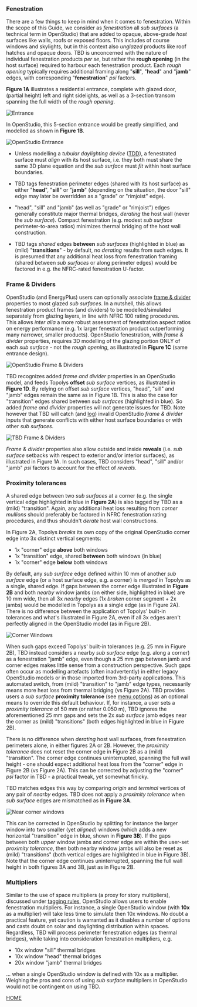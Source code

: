 ### Fenestration

There are a few things to keep in mind when it comes to fenestration. Within the scope of this Guide, we consider as _fenestration_ all _sub surfaces_ (a technical term in OpenStudio) that are added to opaque, above-grade _host_ surfaces like walls, roofs or exposed floors. This includes of course windows and skylights, but in this context also _unglazed_ products like roof hatches and opaque doors. TBD is unconcerned with the nature of individual fenestration products _per se_, but rather the __rough opening__ (in the host surface) required to harbour each fenestration product. Each _rough opening_ typically requires additional framing along "__sill__", "__head__" and "__jamb__" edges, with corresponding "__fenestration__" _psi_ factors.

__Figure 1A__ illustrates a residential entrance, complete with glazed door, (partial height) left and right sidelights, as well as a 3-section transom spanning the full width of the _rough opening_.

![Entrance](../assets/images/entrance.png "Entrance")  

In OpenStudio, this 5-section entrance would be greatly simplified, and modelled as shown in __Figure 1B__.

![OpenStudio Entrance](../assets/images/os_entrance.png "OpenStudio Entrance")  

- Unless modelling a _tubular daylighting device_ ([TDD](https://bigladdersoftware.com/epx/docs/22-2/input-output-reference/group-daylighting.html#daylightingdevicetubular "Tubular Daylighting Device")), a fenestrated surface must _align_ with its host surface, i.e. they both must share the same 3D plane equation and the _sub surface_ must _fit_ within host surface boundaries.

- TBD tags fenestration perimeter edges (shared with its host surface) as either "__head__", "__sill__" or "__jamb__" (depending on the situation, the door "sill" edge may later be overridden as a "grade" or "rimjoist" edge).

- "head", "sill" and "jamb" (as well as "grade" or "rimjoist") edges generally constitute major thermal bridges, _derating_ the host wall (never the _sub surface_). Compact fenestration (e.g. modest _sub surface_ perimeter-to-area ratios) minimizes thermal bridging of the host wall construction.

- TBD tags _shared_ edges __between__ _sub surfaces_ (highlighted in blue) as (mild) "__transitions__" - by default, no _derating_ results from such edges. It is presumed that any additional heat loss from fenestration framing (shared between _sub surfaces_ or along perimeter edges) would be factored in e.g. the NFRC-rated fenestration U-factor.

### Frame & Dividers

OpenStudio (and EnergyPlus) users can optionally associate [frame & divider](https://bigladdersoftware.com/epx/docs/22-2/input-output-reference/group-thermal-zone-description-geometry.html#windowpropertyframeanddivider "OpenStudio Frame and Dividers") properties to most glazed _sub surfaces_. In a nutshell, this allows fenestration product frames (and dividers) to be modelled/simulated separately from glazing layers, in line with NFRC 100 rating procedures. This allows _inter alia_ a more robust assessment of fenestration aspect ratios on energy performance (e.g. 1x larger fenestration product outperforming many narrower, smaller products). OpenStudio fenestration, with _frame & divider_ properties, requires 3D modelling of the glazing portion ONLY of each _sub surface_ - not the _rough opening_, as illustrated in __Figure 1C__ (same entrance design).

![OpenStudio Frame & Dividers](../assets/images/FD.png "OpenStudio Frame & Dividers")

TBD recognizes added _frame and divider_ properties in an OpenStudio model, and feeds Topolys __offset__ _sub surface_ vertices, as illustrated in __Figure 1D__. By relying on offset _sub surface_ vertices, "head", "sill" and "jamb" edges remain the same as in Figure 1B. This is also the case for "transition" edges shared between _sub surfaces_ (highlighted in blue). So added _frame and divider_ properties will not generate issues for TBD. Note however that TBD will catch (and [log](./reports.html "What TBD reports back")) invalid OpenStudio _frame & divider_ inputs that generate conflicts with either host surface boundaries or with other _sub surfaces_.

![TBD Frame & Dividers](../assets/images/FD2.png "TBD Frame & Dividers")

_Frame & divider_ properties also allow outside and inside __reveals__ (i.e. _sub surface_ setbacks with respect to exterior and/or interior surfaces), as illustrated in Figure 1A. In such cases, TBD considers "head", "sill" and/or "jamb" _psi_ factors to account for the effect of _reveals_.

### Proximity tolerances

A shared edge between two _sub surfaces_ at a corner (e.g. the single vertical edge highlighted in blue in __Figure 2A__) is also tagged by TBD as a (mild) "transition". Again, any additional heat loss resulting from _corner mullions_ should preferably be factored in NFRC fenestration rating procedures, and thus shouldn't _derate_ host wall constructions.  

In Figure 2A, Topolys _breaks_ its own copy of the original OpenStudio corner edge into 3x distinct vertical segments:  

- 1x "corner" edge __above__ both windows
- 1x "transition" edge, shared __between__ both windows (in blue)
- 1x "corner" edge __below__ both windows  

By default, any _sub surface_ edge defined within 10 mm of another _sub surface_ edge (or a host surface edge, e.g. a corner) is _merged_ in Topolys as a single, shared edge. If gaps between the corner edge illustrated in __Figure 2B__ and both _nearby_ window jambs (on either side, highlighted in blue) are 10 mm wide, then all 3x _nearby_ edges (1x _broken_ corner segment + 2x jambs) would be modelled in Topolys as a single edge (as in Figure 2A). There is no difference between the application of Topolys' built-in tolerances and what's illustrated in Figure 2A, even if all 3x edges aren't perfectly aligned in the OpenStudio model (as in Figure 2B).

![Corner Windows](../assets/images/corner1.png "Corner Windows")

When such gaps exceed Topolys' built-in tolerances (e.g. 25 mm in Figure 2B), TBD instead considers a nearby _sub surface_ edge (e.g. along a corner) as a fenestration "jamb" edge, even though a 25 mm gap between jamb and corner edges makes little sense from a construction perspective. Such gaps often occur as modelling artefacts (often inadvertently) in either legacy OpenStudio models or in those imported from 3rd-party applications. This automated switch, from (mild) "transition" to "jamb" edge types, necessarily means more heat loss from thermal bridging (vs Figure 2A). TBD provides users a _sub surface_ __proximity tolerance__ (see [menu options](./settings.html "TBD settings")) as an optional means to override this default behaviour. If, for instance, a user sets a _proximity tolerance_ of 50 mm (or rather 0.050 m), TBD ignores the aforementioned 25 mm gaps and sets the 2x _sub surface_ jamb edges near the corner as (mild) "transitions" (both edges highlighted in blue in Figure 2B).

There is no difference when _derating_ host wall surfaces, from fenestration perimeters alone, in either figures 2A or 2B. However, the _proximity tolerance_ does not reset the corner edge in Figure 2B as a (mild) "transition". The corner edge continues uninterrupted, spanning the full wall height - one should expect additional heat loss from the "corner" edge in Figure 2B (vs Figure 2A). This can be corrected by adjusting the "corner" _psi_ factor in TBD - a practical tweak, yet somewhat finicky.

TBD matches edges this way by comparing _origin_ and _terminal_ vertices of any pair of _nearby_ edges. TBD does not apply a _proximity tolerance_ when _sub surface_ edges are mismatched as in __Figure 3A__.  

![Near corner windows](../assets/images/corner2.png "Near corner windows")  

This can be corrected in OpenStudio by splitting for instance the larger window into two smaller (yet _aligned_) windows (which adds a new horizontal "transition" edge in blue, shown in __Figure 3B__). If the gaps between both _upper_ window jambs and corner edge are within the user-set _proximity tolerance_, then both nearby window jambs will also be reset as (mild) "transitions" (both vertical edges are highlighted in blue in Figure 3B). Note that the corner edge continues uninterrupted, spanning the full wall height in both figures 3A and 3B, just as in Figure 2B.

### Multipliers

Similar to the use of space multipliers (a proxy for story multipliers), discussed under [tagging rules](./settings.html "TBD settings"), OpenStudio allows users to enable fenestration multipliers. For instance, a single OpenStudio window (with __10x__ as a multiplier) will take less time to simulate then 10x windows. No doubt a practical feature, yet caution is warranted as it disables a number of options and casts doubt on solar and daylighting distribution within spaces. Regardless, TBD will process perimeter fenestration edges (as thermal bridges), while taking into consideration fenestration multipliers, e.g.  

- 10x window "sill" thermal bridges
- 10x window "head" thermal bridges
- 20x window "jamb" thermal bridges  

... when a single OpenStudio window is defined with 10x as a multiplier. Weighing the pros and cons of using _sub surface_ multipliers in OpenStudio would not be contingent on using TBD.

[HOME](../index.html "Thermal Bridging & Derating")  
